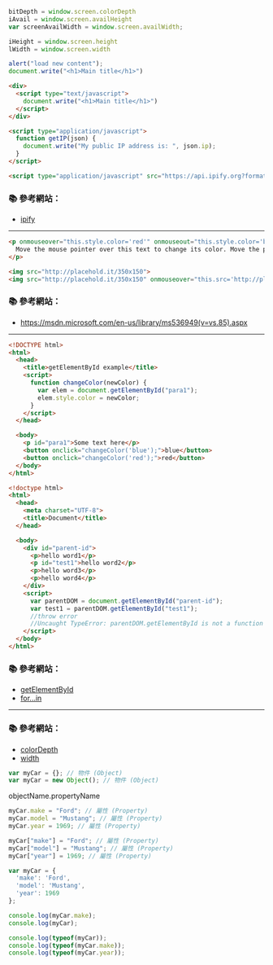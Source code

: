 
```js 
bitDepth = window.screen.colorDepth
iAvail = window.screen.availHeight
var screenAvailWidth = window.screen.availWidth;

iHeight = window.screen.height
lWidth = window.screen.width

alert("load new content");
document.write("<h1>Main title</h1>")
```

```html
<div>
  <script type="text/javascript">
    document.write("<h1>Main title</h1>")
  </script>
</div>
```

```html
<script type="application/javascript">
  function getIP(json) {
    document.write("My public IP address is: ", json.ip);
  }
</script>

<script type="application/javascript" src="https://api.ipify.org?format=jsonp&callback=getIP"></script>
```

### :books: 參考網站：
- [ipify](https://www.ipify.org/)

---

```html
<p onmouseover="this.style.color='red'" onmouseout="this.style.color='black'">
  Move the mouse pointer over this text to change its color. Move the pointer off the text to change the color back.
</p>
```

```html
<img src="http://placehold.it/350x150">
<img src="http://placehold.it/350x150" onmouseover="this.src='http://placehold.it/350x150/ffffff/000000'" onmouseout="this.src='http://placehold.it/350x150'">
```

### :books: 參考網站：
- https://msdn.microsoft.com/en-us/library/ms536949(v=vs.85).aspx


---

```html
<!DOCTYPE html>
<html>
  <head>
    <title>getElementById example</title>
    <script>
      function changeColor(newColor) {
        var elem = document.getElementById("para1");
        elem.style.color = newColor;
      }
    </script>
  </head>

  <body>
    <p id="para1">Some text here</p>
    <button onclick="changeColor('blue');">blue</button>
    <button onclick="changeColor('red');">red</button>
  </body>
</html>
```

```html
<!doctype html>
<html>
  <head>
    <meta charset="UTF-8">
    <title>Document</title>
  </head>

  <body>
    <div id="parent-id">
      <p>hello word1</p>
      <p id="test1">hello word2</p>
      <p>hello word3</p>
      <p>hello word4</p>
    </div>
    <script>
      var parentDOM = document.getElementById("parent-id");
      var test1 = parentDOM.getElementById("test1");
      //throw error
      //Uncaught TypeError: parentDOM.getElementById is not a function
    </script>
  </body>
</html>
```


### :books: 參考網站：
- [getElementById](https://developer.mozilla.org/en-US/docs/Web/API/Document/getElementById)
- [for...in](https://developer.mozilla.org/en-US/docs/Web/JavaScript/Reference/Statements/for...in)


---

### :books: 參考網站：
- [colorDepth](https://developer.mozilla.org/en-US/docs/Web/API/Screen/colorDepth)
- [width](https://developer.mozilla.org/en-US/docs/Web/API/Screen/width)

```js 
var myCar = {}; // 物件 (Object)
var myCar = new Object(); // 物件 (Object)
```

objectName.propertyName

```js 
myCar.make = "Ford"; // 屬性 (Property)
myCar.model = "Mustang"; // 屬性 (Property)
myCar.year = 1969; // 屬性 (Property)

myCar["make"] = "Ford"; // 屬性 (Property)
myCar["model"] = "Mustang"; // 屬性 (Property)
myCar["year"] = 1969; // 屬性 (Property)
```

```js
var myCar = {
  'make': 'Ford',
  'model': 'Mustang',
  'year': 1969
};
```

```js
console.log(myCar.make);
console.log(myCar);
```

```js
console.log(typeof(myCar));
console.log(typeof(myCar.make));
console.log(typeof(myCar.year));
```
